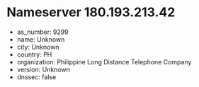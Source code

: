 # Nameserver 180.193.213.42

* as_number: 9299
* name: Unknown
* city: Unknown
* country: PH
* organization: Philippine Long Distance Telephone Company
* version: Unknown
* dnssec: false
